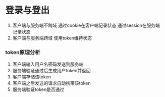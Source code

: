 # 登录与登出

1. 客户端与服务端不跨域
通过cookie在客户端记录状态
通过session在服务端记录状态
2. 客户端与服务端跨域
使用token维持状态

### token原理分析

1. 客户端输入用户名密码发送到服务端
2. 服务端验证通过后生成用户token并返回
3. 客户端存储该token
4. 客户端之后发送的请求自动携带该token
5. 服务端验证token是否通过